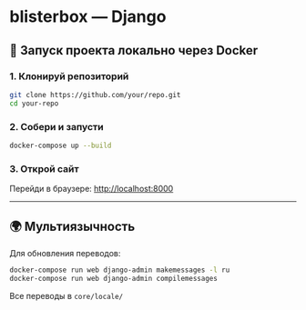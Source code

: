 # blisterbox — Django

## 🚀 Запуск проекта локально через Docker

### 1. Клонируй репозиторий

```bash
git clone https://github.com/your/repo.git
cd your-repo
```

### 2. Собери и запусти

```bash
docker-compose up --build
```

### 3. Открой сайт

Перейди в браузере: [http://localhost:8000](http://localhost:8000)

---

## 🌍 Мультиязычность

Для обновления переводов:

```bash
docker-compose run web django-admin makemessages -l ru
docker-compose run web django-admin compilemessages
```

Все переводы в `core/locale/`
